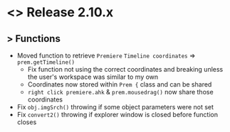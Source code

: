 # <> Release 2.10.x

## > Functions
- Moved function to retrieve `Premiere` `Timeline coordinates` => `prem.getTimeline()`
    - Fix function not using the correct coordinates and breaking unless the user's workspace was similar to my own
    - Coordinates now stored within `Prem {` class and can be shared
    - `right click premiere.ahk` & `prem.mousedrag()` now share those coordinates
- Fix `obj.imgSrch()` throwing if some object parameters were not set
- Fix `convert2()` throwing if explorer window is closed before function closes